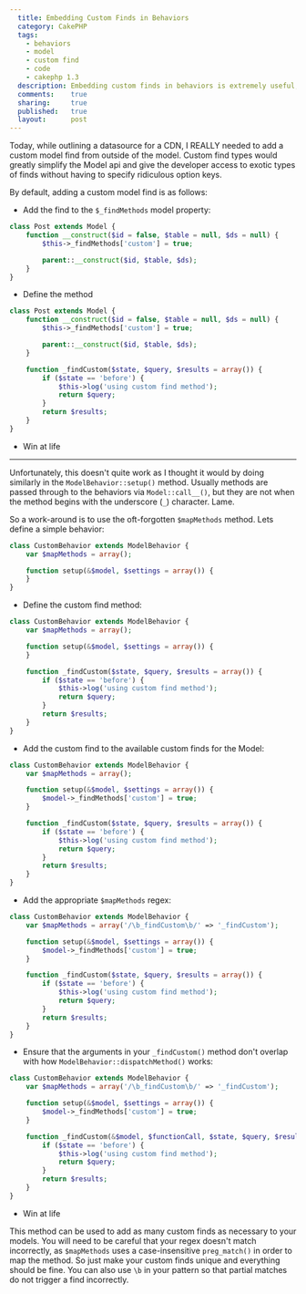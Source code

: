 ```yaml
---
  title: Embedding Custom Finds in Behaviors
  category: CakePHP
  tags:
    - behaviors
    - model
    - custom find
    - code
    - cakephp 1.3
  description: Embedding custom finds in behaviors is extremely useful, but not the most straight-forward thing to do. Here's how.
  comments:    true
  sharing:     true
  published:   true
  layout:      post
---
```


Today, while outlining a datasource for a CDN, I REALLY needed to add a custom model find from outside of the model. Custom find types would greatly simplify the Model api and give the developer access to exotic types of finds without having to specify ridiculous option keys.

<!-- end_preview -->

By default, adding a custom model find is as follows:

* Add the find to the `$_findMethods` model property:

```php
class Post extends Model {
    function __construct($id = false, $table = null, $ds = null) {
        $this->_findMethods['custom'] = true;

        parent::__construct($id, $table, $ds);
    }
}
```

* Define the method

```php
class Post extends Model {
    function __construct($id = false, $table = null, $ds = null) {
        $this->_findMethods['custom'] = true;

        parent::__construct($id, $table, $ds);
    }

    function _findCustom($state, $query, $results = array()) {
        if ($state == 'before') {
            $this->log('using custom find method');
            return $query;
        }
        return $results;
    }
}
```

* Win at life

* * *

Unfortunately, this doesn't quite work as I thought it would by doing similarly in the `ModelBehavior::setup()` method. Usually methods are passed through to the behaviors via `Model::call__()`, but they are not when the method begins with the underscore (`_`) character. Lame.

So a work-around is to use the oft-forgotten `$mapMethods` method. Lets define a simple behavior:

```php
class CustomBehavior extends ModelBehavior {
    var $mapMethods = array();

    function setup(&$model, $settings = array()) {
    }
}
```

* Define the custom find method:

```php
class CustomBehavior extends ModelBehavior {
    var $mapMethods = array();

    function setup(&$model, $settings = array()) {
    }

    function _findCustom($state, $query, $results = array()) {
        if ($state == 'before') {
            $this->log('using custom find method');
            return $query;
        }
        return $results;
    }
}
```

* Add the custom find to the available custom finds for the Model:

```php
class CustomBehavior extends ModelBehavior {
    var $mapMethods = array();

    function setup(&$model, $settings = array()) {
        $model->_findMethods['custom'] = true;
    }

    function _findCustom($state, $query, $results = array()) {
        if ($state == 'before') {
            $this->log('using custom find method');
            return $query;
        }
        return $results;
    }
}
```

* Add the appropriate `$mapMethods` regex:

```php
class CustomBehavior extends ModelBehavior {
    var $mapMethods = array('/\b_findCustom\b/' => '_findCustom');

    function setup(&$model, $settings = array()) {
        $model->_findMethods['custom'] = true;
    }

    function _findCustom($state, $query, $results = array()) {
        if ($state == 'before') {
            $this->log('using custom find method');
            return $query;
        }
        return $results;
    }
}
```

* Ensure that the arguments in your `_findCustom()` method don't overlap with how `ModelBehavior::dispatchMethod()` works:

```php
class CustomBehavior extends ModelBehavior {
    var $mapMethods = array('/\b_findCustom\b/' => '_findCustom');

    function setup(&$model, $settings = array()) {
        $model->_findMethods['custom'] = true;
    }

    function _findCustom(&$model, $functionCall, $state, $query, $results = array()) {
        if ($state == 'before') {
            $this->log('using custom find method');
            return $query;
        }
        return $results;
    }
}
```

* Win at life

This method can be used to add as many custom finds as necessary to your models. You will need to be careful that your regex doesn't match incorrectly, as `$mapMethods` uses a case-insensitive `preg_match()` in order to map the method. So just make your custom finds unique and everything should be fine. You can also use `\b` in your pattern so that partial matches do not trigger a find incorrectly.
